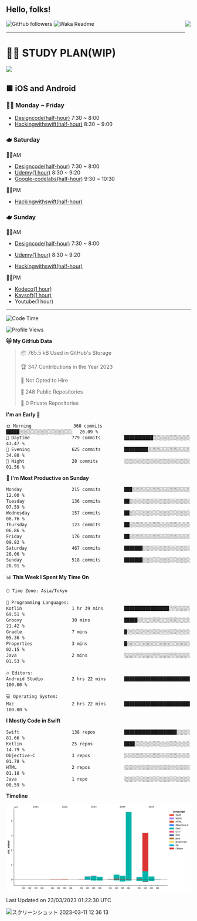 ## Hello, folks! 

<p>
<img align="right" src="https://media.giphy.com/media/26ufdb3cYKwbRtYVW/giphy.gif" style="max-width:100%;" height="150px">


![GitHub followers](https://img.shields.io/github/followers/YamamotoDesu?label=Follow&style=social)
![Waka Readme](https://github.com/YamamotoDesu/YamamotoDesu/workflows/Waka%20Readme/badge.svg)

----
# 🧑‍💻 STUDY PLAN(WIP)
![](https://github-profile-summary-cards.vercel.app/api/cards/profile-details?username=YamamotoDesu&theme=vue)
 
## ■ iOS and Android
### 🧑‍🔧 Monday ~ Friday
* [Designcode(half-hour)](https://designcode.io/tutorials/) 7:30 ~ 8:00 
* [Hackingwithswift(half-hour)](https://www.hackingwithswift.com/) 8:30 ~ 9:00

 
### 🫖 Saturday
🧑‍💻AM
* [Designcode(half-hour)](https://designcode.io/tutorials/) 7:30 ~ 8:00 
* [Udemy(1 hour)](https://www.udemy.com/) 8:30 ~ 9:20 
* [Google-codelabs(half-hour)](https://codelabs.developers.google.com/codelabs) 9:30 ~ 10:30

🧑‍💻PM
* [Hackingwithswift(half-hour)](https://www.hackingwithswift.com/) 

 
### 🫖 Sunday
🧑‍💻AM
* [Designcode(half-hour)](https://designcode.io/tutorials/) 7:30 ~ 8:00 
* [Udemy(1 hour)](https://www.udemy.com/) 8:30 ~ 9:20 
 
* [Hackingwithswift(half-hour)](https://www.hackingwithswift.com/)

🧑‍💻PM
* [Kodeco(1 hour)](https://www.kodeco.com/home)
* [Kavsoft(1 hour)](https://www.kodeco.com/home)
* Youtube(1 hour)

----
 
<!--START_SECTION:waka-->
![Code Time](http://img.shields.io/badge/Code%20Time-207%20hrs%2055%20mins-blue)

![Profile Views](http://img.shields.io/badge/Profile%20Views-29-blue)

**🐱 My GitHub Data** 

> 📦 765.5 kB Used in GitHub's Storage 
 > 
> 🏆 347 Contributions in the Year 2023
 > 
> 🚫 Not Opted to Hire
 > 
> 📜 248 Public Repositories 
 > 
> 🔑 0 Private Repositories 
 > 
**I'm an Early 🐤** 

```text
🌞 Morning                360 commits         █████░░░░░░░░░░░░░░░░░░░░   20.09 % 
🌆 Daytime                779 commits         ███████████░░░░░░░░░░░░░░   43.47 % 
🌃 Evening                625 commits         █████████░░░░░░░░░░░░░░░░   34.88 % 
🌙 Night                  28 commits          ░░░░░░░░░░░░░░░░░░░░░░░░░   01.56 % 
```
📅 **I'm Most Productive on Sunday** 

```text
Monday                   215 commits         ███░░░░░░░░░░░░░░░░░░░░░░   12.00 % 
Tuesday                  136 commits         ██░░░░░░░░░░░░░░░░░░░░░░░   07.59 % 
Wednesday                157 commits         ██░░░░░░░░░░░░░░░░░░░░░░░   08.76 % 
Thursday                 123 commits         ██░░░░░░░░░░░░░░░░░░░░░░░   06.86 % 
Friday                   176 commits         ██░░░░░░░░░░░░░░░░░░░░░░░   09.82 % 
Saturday                 467 commits         ███████░░░░░░░░░░░░░░░░░░   26.06 % 
Sunday                   518 commits         ███████░░░░░░░░░░░░░░░░░░   28.91 % 
```


📊 **This Week I Spent My Time On** 

```text
🕑︎ Time Zone: Asia/Tokyo

💬 Programming Languages: 
Kotlin                   1 hr 39 mins        █████████████████░░░░░░░░   69.51 % 
Groovy                   30 mins             █████░░░░░░░░░░░░░░░░░░░░   21.42 % 
Gradle                   7 mins              █░░░░░░░░░░░░░░░░░░░░░░░░   05.36 % 
Properties               3 mins              █░░░░░░░░░░░░░░░░░░░░░░░░   02.15 % 
Java                     2 mins              ░░░░░░░░░░░░░░░░░░░░░░░░░   01.53 % 

🔥 Editors: 
Android Studio           2 hrs 22 mins       █████████████████████████   100.00 % 

💻 Operating System: 
Mac                      2 hrs 22 mins       █████████████████████████   100.00 % 
```

**I Mostly Code in Swift** 

```text
Swift                    138 repos           ████████████████████░░░░░   81.66 % 
Kotlin                   25 repos            ████░░░░░░░░░░░░░░░░░░░░░   14.79 % 
Objective-C              3 repos             ░░░░░░░░░░░░░░░░░░░░░░░░░   01.78 % 
HTML                     2 repos             ░░░░░░░░░░░░░░░░░░░░░░░░░   01.18 % 
Java                     1 repo              ░░░░░░░░░░░░░░░░░░░░░░░░░   00.59 % 
```



**Timeline**

![Lines of Code chart](https://raw.githubusercontent.com/YamamotoDesu/YamamotoDesu/main/assets/bar_graph.png)


 Last Updated on 23/03/2023 01:22:30 UTC
<!--END_SECTION:waka-->


<img width="600" alt="スクリーンショット 2023-03-11 12 36 13" src="https://user-images.githubusercontent.com/47273077/224462864-3afdd944-88a2-4661-8538-798daa0ad198.png">

